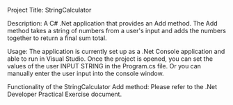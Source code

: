 Project Title: StringCalculator

Description: A C# .Net application that provides an Add method. The Add method takes a string of numbers from a user's input and adds the numbers together to return a final sum total.

Usage: The application is currently set up as a .Net Console application and able to run in Visual Studio. Once the project is opened, you can set the values of the user INPUT STRING in the Program.cs file. Or you can manually enter the user input into the console window.

Functionality of the StringCalculator Add method:
Please refer to the .Net Developer Practical Exercise document.
